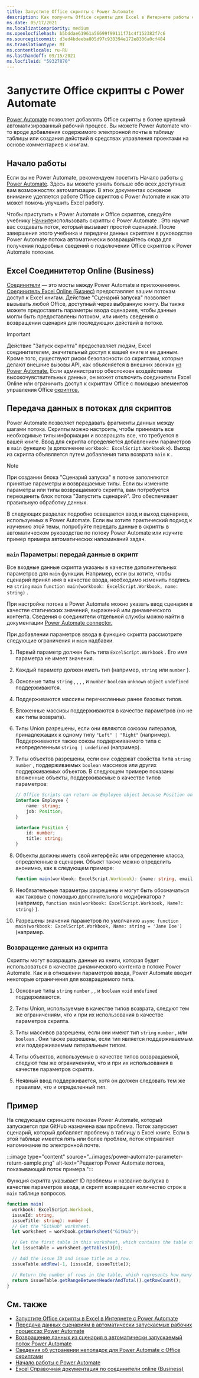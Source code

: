 ```yaml
---
title: Запустите Office скрипты с Power Automate
description: Как получить Office скрипты для Excel в Интернете работы с рабочим Power Automate рабочим процессом.
ms.date: 05/17/2021
ms.localizationpriority: medium
ms.openlocfilehash: b5bddae61961a56699f99111f71c4f152382f7c6
ms.sourcegitcommit: d3ed4bdeeba805d97c930394e172e8306a0cf484
ms.translationtype: MT
ms.contentlocale: ru-RU
ms.lasthandoff: 09/15/2021
ms.locfileid: "59327870"
---
```

# <a name="run-office-scripts-with-power-automate"></a>Запустите Office скрипты с Power Automate

[Power Automate](https://flow.microsoft.com) позволяет добавлять Office скрипты в более крупный автоматизированный рабочий процесс. Вы можете Power Automate что-то вроде добавления содержимого электронной почты в таблицу таблицы или создания действий в средствах управления проектами на основе комментариев к книгам.

## <a name="get-started"></a>Начало работы

Если вы не Power Automate, рекомендуем посетить Начало работы [с Power Automate](/power-automate/getting-started). Здесь вы можете узнать больше обо всех доступных вам возможностях автоматизации. В этих документах основное внимание уделяется работе Office скриптов с Power Automate и как это может помочь улучшить Excel работу.

Чтобы приступить к Power Automate и Office скриптов, следуйте учебнику [Начните](../tutorials/excel-power-automate-manual.md)использовать скрипты с Power Automate . Это научит вас создавать поток, который вызывает простой сценарий. После завершения этого учебника [](../tutorials/excel-power-automate-trigger.md) и передачи данных скриптам в руководстве Power Automate потока автоматически возвращайтесь сюда для получения подробных сведений о подключении Office скриптов к Power Automate потокам.

## <a name="excel-online-business-connector"></a>Excel Соединитетор Online (Business)

[Соединители](/connectors/connectors) — это мосты между Power Automate и приложениями. [Соединитель Excel Online (Бизнес)](/connectors/excelonlinebusiness) предоставляет вашим потокам доступ к Excel книгам. Действие "Сценарий запуска" позволяет вызывать любой Office, доступный через выбранную книгу. Вы также можете предоставить параметры ввода сценариев, чтобы данные могли быть предоставлены потоком, или иметь сведения о возвращении сценария для последующих действий в потоке.

> [!IMPORTANT]
> Действие "Запуск скрипта" предоставляет людям, Excel соединитетелем, значительный доступ к вашей книге и ее данным. Кроме того, существуют риски безопасности со скриптами, которые делают внешние вызовы API, как объясняется в внешних звонках [из Power Automate.](external-calls.md) Если администратор обеспокоен воздействием высокочувствительных данных, он может отключить соединители Excel Online или ограничить доступ к скриптам Office с помощью элементов управления Office [скриптов.](/microsoft-365/admin/manage/manage-office-scripts-settings)

## <a name="data-transfer-in-flows-for-scripts"></a>Передача данных в потоках для скриптов

Power Automate позволяет передавать фрагменты данных между шагами потока. Скрипты можно настроить, чтобы принимать все необходимые типы информации и возвращать все, что требуется в вашей книге. Ввод для скрипта определяется добавлением параметров в `main` функцию (в дополнение `workbook: ExcelScript.Workbook` к). Выход из скрипта объявляется путем добавления типа возврата `main` к .

> [!NOTE]
> При создании блока "Сценарий запуска" в потоке заполняются принятые параметры и возвращаемые типы. Если вы измените параметры или типы возвращаемого скрипта, вам потребуется переоценить блок потока "Запустить сценарий". Это обеспечивает правильную обработку данных.

В следующих разделах подробно освещается ввод и выход сценариев, используемых в Power Automate. Если вы хотите практический подход к изучению этой [](../tutorials/excel-power-automate-trigger.md) темы, попробуйте передать данные в скрипты в автоматическом [](../resources/scenarios/task-reminders.md) руководстве по потоку Power Automate или изучите пример примера автоматических напоминаний задач.

### <a name="main-parameters-pass-data-to-a-script"></a>`main` Параметры: передай данные в скрипт

Все входные данные скрипта указаны в качестве дополнительных параметров для `main` функции. Например, если вы хотите, чтобы сценарий принял имя в качестве ввода, необходимо изменить подпись на `string` `main` `function main(workbook: ExcelScript.Workbook, name: string)` .

При настройке потока в Power Automate можно указать ввод сценария в качестве [](/power-automate/use-expressions-in-conditions)статических значений, выражений или динамического контента. Сведения о соединители отдельной службы можно найти в документации [Power Automate connector.](/connectors/)

При добавлении параметров ввода в функцию скрипта рассмотрите следующие ограничения и `main` надбавки.

1. Первый параметр должен быть типа `ExcelScript.Workbook` . Его имя параметра не имеет значения.

2. Каждый параметр должен иметь тип (например, `string` или `number` ).

3. Основные типы `string` , , , , и `number` `boolean` `unknown` `object` `undefined` поддерживаются.

4. Поддерживаются массивы перечисленных ранее базовых типов.

5. Вложенные массивы поддерживаются в качестве параметров (но не как типы возврата).

6. Типы Union разрешены, если они являются союзом литералов, принадлежащих к одному типу `"Left" | "Right"` (например). Поддерживаются также союзы поддерживаемого типа с неопределенным `string | undefined` (например).

7. Типы объектов разрешены, если они содержат свойства типа `string` `number` , поддерживаемых `boolean` массивов или других поддерживаемых объектов. В следующем примере показаны вложенные объекты, поддерживаемые в качестве типов параметров:

    ```TypeScript
    // Office Scripts can return an Employee object because Position only contains strings and numbers.
    interface Employee {
        name: string;
        job: Position;
    }

    interface Position {
        id: number;
        title: string;
    }
    ```

8. Объекты должны иметь свой интерфейс или определение класса, определенные в сценарии. Объект также можно определить анонимно, как в следующем примере:

    ```TypeScript
    function main(workbook: ExcelScript.Workbook): {name: string, email: string}
    ```

9. Необязательные параметры разрешены и могут быть обозначаться как таковые с помощью дополнительного модификатора `?` (например, `function main(workbook: ExcelScript.Workbook, Name?: string)` ).

10. Разрешены значения параметров по умолчанию `async function main(workbook: ExcelScript.Workbook, Name: string = 'Jane Doe')` (например.

### <a name="return-data-from-a-script"></a>Возвращение данных из скрипта

Скрипты могут возвращать данные из книги, которая будет использоваться в качестве динамического контента в потоке Power Automate. Как и в отношении параметров ввода, Power Automate вводит некоторые ограничения для возвращаемого типа.

1. Основные типы `string` `number` , , и `boolean` `void` `undefined` поддерживаются.

2. Типы Union, используемые в качестве типов возврата, следуют тем же ограничениям, что и при их использования в качестве параметров скрипта.

3. Типы массивов разрешены, если они имеют тип `string` `number` , или `boolean` . Они также разрешены, если тип является поддерживаемым или поддерживаемым литеральным типом.

4. Типы объектов, используемые в качестве типов возвращаемой, следуют тем же ограничениям, что и при их использования в качестве параметров скрипта.

5. Неявный ввод поддерживается, хотя он должен следовать тем же правилам, что и определенный тип.

## <a name="example"></a>Пример

На следующем скриншоте показан Power Automate, который запускается [](https://github.com/) при GitHub назначена вам проблема. Поток запускает сценарий, который добавляет проблему в таблицу в Excel книге. Если в этой таблице имеется пять или более проблем, поток отправляет напоминание по электронной почте.

:::image type="content" source="../images/power-automate-parameter-return-sample.png" alt-text="Редактор Power Automate потока, показывающий поток примера.":::

Функция скрипта указывает ID проблемы и название выпуска в качестве параметров ввода, и скрипт возвращает количество строк в `main` таблице вопросов.

```TypeScript
function main(
  workbook: ExcelScript.Workbook,
  issueId: string,
  issueTitle: string): number {
  // Get the "GitHub" worksheet.
  let worksheet = workbook.getWorksheet("GitHub");

  // Get the first table in this worksheet, which contains the table of GitHub issues.
  let issueTable = worksheet.getTables()[0];

  // Add the issue ID and issue title as a row.
  issueTable.addRow(-1, [issueId, issueTitle]);

  // Return the number of rows in the table, which represents how many issues are assigned to this user.
  return issueTable.getRangeBetweenHeaderAndTotal().getRowCount();
}
```

## <a name="see-also"></a>См. также

- [Запустите Office скрипты в Excel в Интернете с Power Automate](../tutorials/excel-power-automate-manual.md)
- [Передача данных сценариям в автоматически запускаемых рабочих процессах Power Automate](../tutorials/excel-power-automate-trigger.md)
- [Возвращение данных из сценария в автоматически запускаемый поток Power Automate](../tutorials/excel-power-automate-returns.md)
- [Сведения об устранении неполадок для Power Automate с Office скриптами](../testing/power-automate-troubleshooting.md)
- [Начало работы с Power Automate](/power-automate/getting-started)
- [Excel Справочная документация по соединители online (Business)](/connectors/excelonlinebusiness/)
